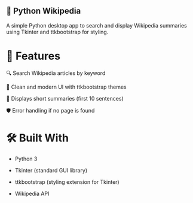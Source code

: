 ## 🐍 Python Wikipedia
A simple Python desktop app to search and display Wikipedia summaries using Tkinter and ttkbootstrap for styling.

# 🚀 Features
🔍 Search Wikipedia articles by keyword

🧹 Clean and modern UI with ttkbootstrap themes

📜 Displays short summaries (first 10 sentences)

🛡️ Error handling if no page is found

# 🛠️ Built With
- Python 3

- Tkinter (standard GUI library)

- ttkbootstrap (styling extension for Tkinter)

- Wikipedia API